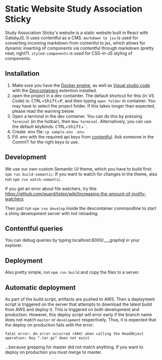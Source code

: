 # Static Website Study Association Sticky

Study Association Sticky's website is a static website built in React with GatsbyJS. It uses contentful as a CMS. `markdown to jsx` is used for converting incoming markdown from contenful to jsx, which allows for dynamic inserting of components via contentful through markdown (pretty neat, right?). `styled-components` is used for CSS-in-JS styling of components.

## Installation

1. Make sure you have the [Docker engine](https://docs.docker.com/engine/), as well as [Visual studio code](https://code.visualstudio.com/) with the [Devcontainers](https://marketplace.visualstudio.com/items?itemName=ms-vscode-remote.remote-containers) extention installed.
2. open the project in a dev containter. The default shortcut for this (in VS Code) is: <kbd>CTRL</kbd>+<kbd>Shift</kbd>+<kbd>P</kbd>, and then typing `open folder` in container. You may have to select the project folder. If this takes longer than expected, please read the warning below.
3. Open a terminal in the dev container. You can do this by pressing `Terminal` (in the hotbar), then `New terminal`. Alternatively, you can use the default keybinds: <kbd>CTRL</kbd>+<kbd>Shift</kbd>+<kbd>`</kbd>.
4. Create .env file: `cp sample.env .env`.
5. Fill .env with the required api keys from [contentful](https://app.contentful.com/).
   Ask someone in the CommIT for the right keys to use.

## Development

We use our own custom Semantic UI theme, which you have to build first: `npm run build-semantic`.
If you want to watch for changes in the theme, also run `npm run watch-semantic`.

If you get an error about file watchers, try this <https://github.com/guard/listen/wiki/Increasing-the-amount-of-inotify-watchers>

Then just run `npm run develop` inside the devcontainer commandline to start a shiny development server with hot reloading.

## Contentful queries

You can debug queries by typing localhost:8000/___graphql in your explorer.

## Deployment

Also pretty simple, run `npm run build` and copy the files to a server.

## Automatic deployment

As part of the build script, artifacts are pushed to AWS. Then a deployment script is triggered on the server that attempts to download the
latest build from AWS and deploy it. This is triggered on both development and production. However, this deploy script will error early if the
branch name does not match `master` or `development` respectively. Thus, it is expected that the deploy on production fails with the error:

```
fatal error: An error occurred (404) when calling the HeadObject operation: Key ".tar.gz" does not exist
```

...because grepping for master did not match anything. If you want to deploy on production you must merge to master.
